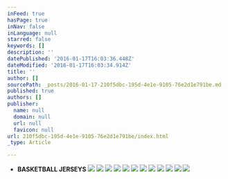 ```yaml
---
inFeed: true
hasPage: true
inNav: false
inLanguage: null
starred: false
keywords: []
description: ''
datePublished: '2016-01-17T16:03:36.448Z'
dateModified: '2016-01-17T16:03:34.914Z'
title: ''
author: []
sourcePath: _posts/2016-01-17-210f5dbc-195d-4e1e-9105-76e2d1e791be.md
published: true
authors: []
publisher:
  name: null
  domain: null
  url: null
  favicon: null
url: 210f5dbc-195d-4e1e-9105-76e2d1e791be/index.html
_type: Article

---
```

* **BASKETBALL JERSEYS**
![](https://s3-us-west-2.amazonaws.com/the-grid-img/p/b4f30f2f0f5724b23958a011bfac674a33b848be.jpg)
![](https://s3-us-west-2.amazonaws.com/the-grid-img/p/e292371b4c9f59df414a95ffca0eace21806c9c7.jpg)
![](https://s3-us-west-2.amazonaws.com/the-grid-img/p/b07392cc6198ee1fd1b2b8497a5d9b84240e436b.jpg)
![](https://s3-us-west-2.amazonaws.com/the-grid-img/p/155d10ffdd06a639fca496e8ff198615b9de4002.jpg)
![](https://s3-us-west-2.amazonaws.com/the-grid-img/p/d8a11e0b1d81be975efd15da71d770a7dcacd5b0.jpg)
![](https://s3-us-west-2.amazonaws.com/the-grid-img/p/48ad04d0a2345956410352c43b94ea6140b577eb.png)
![](https://the-grid-user-content.s3-us-west-2.amazonaws.com/428c5bea-e43c-49a9-a500-876abe285115.jpg)
![](https://the-grid-user-content.s3-us-west-2.amazonaws.com/6147734e-1366-46a5-9766-5b13909ae432.jpg)
![](https://the-grid-user-content.s3-us-west-2.amazonaws.com/0df64175-3bcf-46ed-87b3-4685eb3caaf8.png)
![](https://the-grid-user-content.s3-us-west-2.amazonaws.com/c3e8ba8d-00c5-4f26-a088-caa43e74b67f.jpg)
![](https://the-grid-user-content.s3-us-west-2.amazonaws.com/326f20dc-3ec7-4ec9-9f37-67f3c80f4824.jpg)
![](https://the-grid-user-content.s3-us-west-2.amazonaws.com/ccdcdc6e-7f25-497b-b121-6f32b1437dbe.jpg)